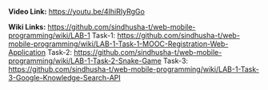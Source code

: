 **Video Link:**
https://youtu.be/4IhiRIyRgGo

**Wiki Links:**
https://github.com/sindhusha-t/web-mobile-programming/wiki/LAB-1
Task-1: https://github.com/sindhusha-t/web-mobile-programming/wiki/LAB-1-Task-1-MOOC-Registration-Web-Application
Task-2: https://github.com/sindhusha-t/web-mobile-programming/wiki/LAB-1-Task-2-Snake-Game
Task-3: https://github.com/sindhusha-t/web-mobile-programming/wiki/LAB-1-Task-3-Google-Knowledge-Search-API
